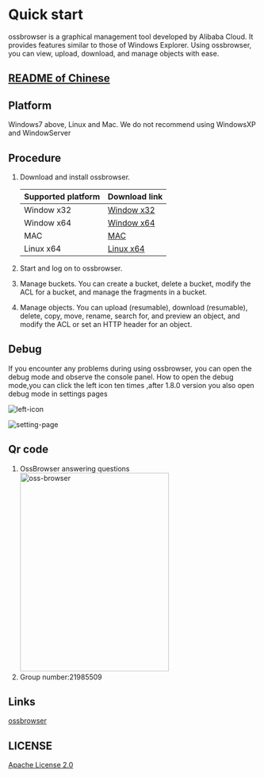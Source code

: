 # Quick start

ossbrowser is a graphical management tool developed by Alibaba Cloud. It provides features similar to those of Windows Explorer. Using ossbrowser, you can view, upload, download, and manage objects with ease.

## [README of Chinese](https://github.com/aliyun/oss-browser/blob/master/README-CN.md)

## Platform

Windows7 above, Linux and Mac. We do not recommend using WindowsXP and WindowServer

## Procedure

1.  Download and install ossbrowser.

    | Supported platform | Download link                                                                   |
    | :----------------- | :------------------------------------------------------------------------------ |
    | Window x32         | [Window x32](https://github.com/aliyun/oss-browser/blob/master/all-releases.md) |
    | Window x64         | [Window x64](https://github.com/aliyun/oss-browser/blob/master/all-releases.md) |
    | MAC                | [MAC](https://github.com/aliyun/oss-browser/blob/master/all-releases.md)        |
    | Linux x64          | [Linux x64](https://github.com/aliyun/oss-browser/blob/master/all-releases.md)  |

2.  Start and log on to ossbrowser.
3.  Manage buckets. You can create a bucket, delete a bucket, modify the ACL for a bucket, and manage the fragments in a bucket.
4.  Manage objects. You can upload \(resumable\), download \(resumable\), delete, copy, move, rename, search for, and preview an object, and modify the ACL or set an HTTP header for an object.

## Debug

If you encounter any problems during using ossbrowser, you can open the debug mode and observe the console panel. How to open
the debug mode,you can click the left icon ten times ,after 1.8.0 version you also open debug mode in settings pages

![left-icon](preview/left-icon.png)

![setting-page](preview/setting-debug.png)

## Qr code

1. OssBrowser answering questions
   <img src="preview/oss-browser.png" height="400" title="oss-browser" width="300">
2. Group number:21985509

## Links

[ossbrowser](https://www.alibabacloud.com/help/doc-detail/61872.htm)

## LICENSE

[Apache License 2.0](LICENSE)
